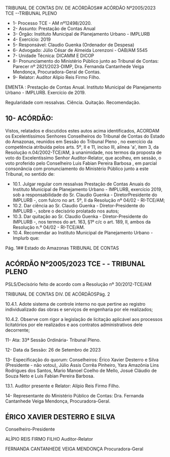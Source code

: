 TRIBUNAL DE CONTAS DIV. DE ACÓRDÃOS## ACÓRDÃO Nº2005/2023  TCE --TRIBUNAL PLENO

- 1- Processo TCE - AM nº12498/2020.
- 2- Assunto: Prestação de Contas Anual
- 3- Órgão: Instituto Municipal de Planejamento Urbano - IMPLURB
- 4- Exercício: 2019
- 5- Responsável: Claudio Guenka (Ordenador de Despesa)
- 6- Advogado: Júlio César de Almeida Lorenzoni - OAB/AM 5545
- 7- Unidade Técnica: DICAMM E DICOP
- 8- Pronunciamento  do  Ministério  Público  junto  ao  Tribunal  de  Contas: Parecer  nº 2821/2023-DIMP, Dra. Fernanda Cantanhede Veiga Mendonça, Procuradora-Geral de Contas.
- 9- Relator: Auditor Alípio Reis Firmo Filho.

EMENTA : Prestação de Contas  Anual. Instituto Municipal de  Planejamento  Urbano  -  IMPLURB. Exercício de 2019.

Regularidade com  ressalvas. Ciência. Quitação. Recomendação.

## 10-  ACÓRDÃO:

Vistos, relatados e discutidos estes autos acima identificados, ACORDAM os Excelentíssimos Senhores Conselheiros do Tribunal de Contas do Estado do Amazonas, reunidos em Sessão do Tribunal Pleno , no exercício da competência atribuída pelos arts. 5º, II e 11, inciso III, alínea 'a', item 3, da Resolução n.04/2002-TCE/AM, à unanimidade, nos termos da proposta de voto do Excelentíssimo Senhor Auditor-Relator, que acolheu, em sessão, o voto proferido pelo Conselheiro Luis Fabian Pereira Barbosa ,  em  parcial consonância com pronunciamento do Ministério Público junto a este Tribunal, no sentido de:

- 10.1. Julgar  regular  com  ressalvas Prestação  de  Contas  Anuais  do Instituto  Municipal  de  Planejamento  Urbano  -  IMPLURB,  exercício 2019,  sob  a  responsabilidade  do Sr.  Claudio  Guenka -  DiretorPresidente do IMPLURB -, com fulcro no art. 5º, II da Resolução nº 04/02 - RI-TCE/AM;
- 10.2. Dar ciência ao Sr. Claudio Guenka - Diretor-Presidente do IMPLURB -, sobre o decisório prolatado nos autos;
- 10.3. Dar  quitação ao Sr. Claudio  Guenka - Diretor-Presidente do IMPLURB -, nos termos do art. 163, §1º c/c o art. 189, II, ambos da Resolução n.º 04/02 - RI-TCE/AM.
- 10.4. Recomendar ao Instituto Municipal de Planejamento Urbano -Implurb que:

Pág. 1## Estado do Amazonas TRIBUNAL DE CONTAS

## ACÓRDÃO Nº2005/2023  TCE - - TRIBUNAL PLENO

PSLS/Decisório feito de acordo com a Resolução nº 30/2012-TCE/AM

TRIBUNAL DE CONTAS DIV. DE ACÓRDÃOSPág. 2

10.4.1. Adote  sistema  de  controle  interno  no  que  pertine  ao registro individualizado das obras e serviços de engenharia por ele realizados;

10.4.2. Observe com rigor a legislação de licitação aplicável aos processos licitatórios  por  ele  realizados  e  aos  contratos administrativos dele decorrente;

11-  Ata: 33ª Sessão Ordinária- Tribunal Pleno.

12-  Data da Sessão: 26 de Setembro de 2023

13-  Especificação do quorum: Conselheiros: Érico Xavier Desterro e Silva (Presidente - não votou),  Júlio  Assis  Corrêa  Pinheiro,  Yara  Amazônia  Lins  Rodrigues  dos  Santos, Mario Manoel Coelho de Mello, Josué Cláudio de Souza Neto e Luis Fabian Pereira Barbosa.

13.1. Auditor presente e Relator: Alípio Reis Firmo Filho.

14-  Representante do Ministério Público de Contas: Dra. Fernanda Cantanhede Veiga Mendonça, Procuradora-Geral.

## ÉRICO XAVIER DESTERRO E SILVA

Conselheiro-Presidente

ALÍPIO REIS FIRMO FILHO Auditor-Relator

FERNANDA CANTANHEDE VEIGA MENDONÇA Procuradora-Geral